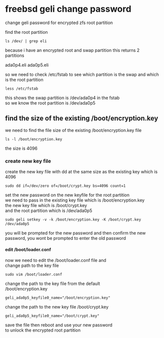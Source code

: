 # freebsd geli change password

change geli password for encrypted zfs root partition

find the root partition

```
ls /dev/ | grep eli
```

because i have an encrypted root and swap partition this returns 2 partitions

ada0p4.eli
ada0p5.eli

so we need to check /etc/fstab to see which partition is the swap and which is the root partition

```
less /etc/fstab
```

this shows the swap partition is /dev/ada0p4 in the fstab  
so we know the root partition is /dev/ada0p5


## find the size of the existing /boot/encryption.key

we need to find the file size of the existing /boot/encryption.key file

```
ls -l /boot/encryption.key
```

the size is 4096


### create new key file

create the new key file with dd at the same size as the existing key
which is 4096


```
sudo dd if=/dev/zero of=/boot/crypt.key bs=4096 count=1
```

set the new password on the new keyfile for the root partition  
we need to pass in the existing key file which is /boot/encryption.key  
the new key file which is /boot/crypt.key  
and the root partition which is /dev/ada0p5


```
sudo geli setkey -v -k /boot/encryption.key -K /boot/crypt.key /dev/ada0p5
```

you will be prompted for the new password and then confirm the new password,
you wont be prompted to enter the old password


#### edit /boot/loader.conf

now we need to edit the /boot/loader.conf file and  
change path to the key file

```
sudo vim /boot/loader.conf
```

change the path to the key file from the default  
/boot/encryption.key

```
geli_ada0p5_keyfile0_name="/boot/encryption.key"
```

change the path to the new key file
/boot/crypt.key

```
geli_ada0p5_keyfile0_name="/boot/crypt.key"
```

save the file then reboot and use your new password  
to unlock the encrypted root partition
